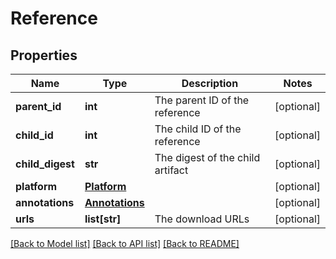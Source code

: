 # Reference

## Properties
Name | Type | Description | Notes
------------ | ------------- | ------------- | -------------
**parent_id** | **int** | The parent ID of the reference | [optional] 
**child_id** | **int** | The child ID of the reference | [optional] 
**child_digest** | **str** | The digest of the child artifact | [optional] 
**platform** | [**Platform**](Platform.md) |  | [optional] 
**annotations** | [**Annotations**](Annotations.md) |  | [optional] 
**urls** | **list[str]** | The download URLs | [optional] 

[[Back to Model list]](../README.md#documentation-for-models) [[Back to API list]](../README.md#documentation-for-api-endpoints) [[Back to README]](../README.md)


